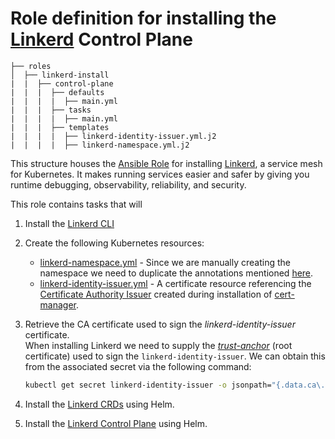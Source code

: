 # Role definition for installing the [Linkerd](https://linkerd.io/) Control Plane

```
├── roles
│  ├── linkerd-install
|  |  ├── control-plane
|  |  |  ├── defaults
|  |  |  |  ├── main.yml
|  |  |  ├── tasks 
|  |  |  |  ├── main.yml  
|  |  |  ├── templates
|  |  |  |  ├── linkerd-identity-issuer.yml.j2
|  |  |  |  ├── linkerd-namespace.yml.j2
```

This structure houses the [Ansible Role](https://docs.ansible.com/ansible/latest/playbook_guide/playbooks_reuse_roles.html#roles) for installing [Linkerd](https://linkerd.io/), a service mesh for Kubernetes. It makes running services easier and safer by giving you runtime debugging, observability, reliability, and security.

This role contains tasks that will 

1. Install the [Linkerd CLI](https://linkerd.io/2.12/getting-started/#step-1-install-the-cli)

2. Create the following Kubernetes resources: 
    - [linkerd-namespace.yml](templates/linkerd-namespace.yml.j2) -
   Since we are manually creating the namespace we need to duplicate the annotations mentioned [here](https://github.com/linkerd/linkerd2/blob/main/charts/linkerd-control-plane/templates/namespace.yaml).
    - [linkerd-identity-issuer.yml](templates/linkerd-identity-issuer.yml.j2) - A certificate resource referencing the [Certificate Authority Issuer](../../cert-manager-install/templates/ca-issuer.yml.j2) created during installation of [cert-manager](../../cert-manager-install/README.md).

3. Retrieve the CA certificate used to sign the *linkerd-identity-issuer* certificate.<br> 
   When installing Linkerd we need to supply the [*trust-anchor*](https://linkerd.io/2.12/tasks/install-helm/#prerequisite-generate-identity-certificates) (root certificate) used to sign the `linkerd-identity-issuer`. We can obtain this from the associated secret via the following command:
    ```bash
    kubectl get secret linkerd-identity-issuer -o jsonpath="{.data.ca\.crt}" | base64 -d > ca.crt
    ```
   
4. Install the [Linkerd CRDs](https://linkerd.io/2.12/tasks/install-helm/#linkerd-crds) using Helm.
5. Install the [Linkerd Control Plane](https://linkerd.io/2.12/tasks/install-helm/#linkerd-crds) using Helm.







